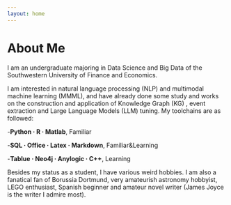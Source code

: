 ```yaml
---
layout: home
---
```

# About Me

I am an undergraduate majoring in Data Science and Big Data of the Southwestern University of Finance and Economics.

I am interested in natural language processing (NLP) and multimodal machine learning (MMML), and have already done some study and works on the construction and application of Knowledge Graph (KG) , event extraction and Large Language Models (LLM) tuning. My toolchains are as followed: 

-**Python · R · Matlab**, Familiar

-**SQL · Office · Latex · Markdown**, Familiar&Learning

-**Tablue · Neo4j · Anylogic · C++**, Learning

Besides my status as a student, I have various weird hobbies. I am also a fanatical fan of Borussia Dortmund, very amateurish astronomy hobbyist, LEGO enthusiast, Spanish beginner and amateur novel writer (James Joyce is the writer I admire most). 


 



